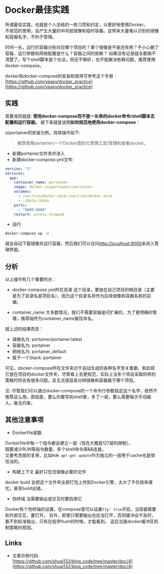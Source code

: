 # Docker最佳实践

所谓最佳实践，也就是个人总结的一些习惯和约定，以更好地使用Docker。  
不规范的使用，会产生大量的中间层镜像和临时容器，这带来大量难以识别的镜像和容器名字，不利于管理。

时间一长，运行的容器分别对应哪个项目的？某个镜像是不是还有用？不小心删了容器，运行参数和网络配置是什么？容器之间的依赖？
如果没有记录就全都搞不清楚了。写个shell脚本是个办法，但还不够好，也不能解决依赖问题，推荐使用docker-compose。

docker和docker-compose的安装和使用可参考这个手册：[https://github.com/yeasy/docker_practice](https://github.com/yeasy/docker_practice)

## 实践

首要准则就是: **使用docker-compose而不是一长串的docker命令/shell脚本去配置和运行容器。**
接下来就是说明**如何规范地使用docker-compose**：

以portainer的安装为例，具体操作如下:
> 推荐使用portainer(一个Docker图形化管理工具)管理和查看docker。

* 新建portainer文件夹并进入
* 新建docker-compose.yml文件:

```yaml
version: "3"
services:
  app:
    container_name: portainer
    image: docker.io/portainer/portainer
    volumes:
      - /var/run/docker.sock:/var/run/docker.sock
      - ./data:/data
    ports:
      - "9000:9000"
    restart: unless-stopped
```

* 运行

```bash
docker-compose up -d
```

就会自动下载镜像并运行容器，然后我们可以访问[http://localhost:9000](http://localhost:9000)来进入管理界面。

## 分析

以上操作有几个重要的点：

* docker-compose.yml所在目录
这个目录，要放在自己项目的根目录（主要是为了目录名是项目名），因为这个目录名将作为后续镜像和容器名称的前缀。

* container_name
大多数情况，我们不需要容器是可扩展的，为了更明确的管理，推荐始终为container_name属性命名。

就上述的结果而言：

* 镜像名为: portainer/portainer:latest
* 容器名为: portainer
* 网络名为: portainer_default
* 属于一个Stack: portainer

可见，docker-compose所在文件夹对于自动生成的各种名字至关重要。假如把它放在项目的docker文件夹，尽管看上去更规范，实际上当多个项目采取同样的策略时将会有很多问题。且无法很容易分辨镜像和容器属于哪个项目。

注: 尽管我们可以通过docker-compose的一个命令行参数指定这个名字，依然不推荐这么用。原因是，要么你要写到shell里，多了一层，要么需要每次手动输入，毫无约束。

## 其他注意事项

* Dockerfile层数

Dockerfile中每一个指令都会建立一层（现在大概是127层的限制）。  
既要减少RUN等指令数量，多个shell命令用&&连接。  
又要考虑层的复用，比如`RUN apt-get update`作为独立的一层用于cache也是很恰当的。

* 构建上下文 最好只包含镜像必要的文件

docker build 会把这个文件夹全部打包上传到Docker引擎，太大了不仅效率堪忧，甚至build出错。

* 伪终端 当需要输出或交互时要启用它

Docker有个伪终端的设置，在compose里可以设置`tty: true`开启。当容器需要和外部交互，要打开。
另外，即使只需要输出也应当打开，否则缓冲会不及时，看不到标准输出，只有在程序flush的时候，才能看到。
这应当是docker缓冲区机制策略的原因。


## Links

* 文章示例代码: [https://github.com/shuai132/blog_code/tree/master/doc/4](https://github.com/shuai132/blog_code/tree/master/doc/4)
